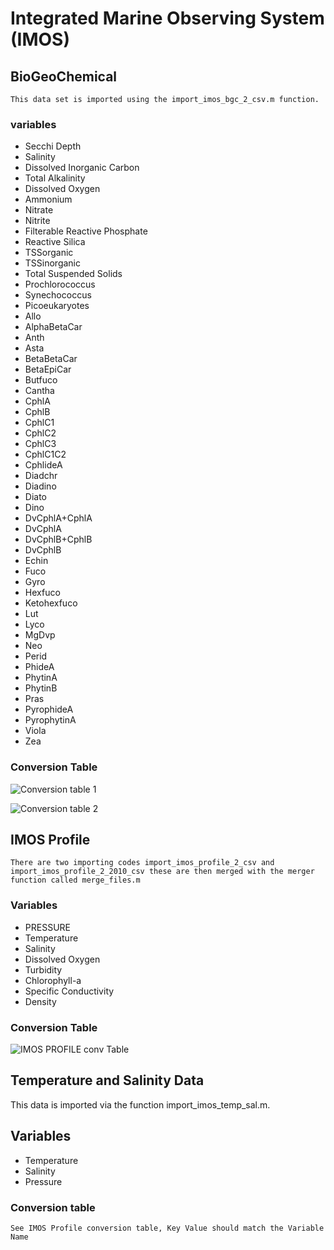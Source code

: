 # Integrated Marine Observing System (IMOS)
## BioGeoChemical
    This data set is imported using the import_imos_bgc_2_csv.m function.
### variables
 - Secchi Depth
 - Salinity
 - Dissolved Inorganic Carbon
 - Total Alkalinity
 - Dissolved Oxygen
 - Ammonium
 - Nitrate
 - Nitrite
 - Filterable Reactive Phosphate
 - Reactive Silica
 - TSSorganic
 - TSSinorganic
 - Total Suspended Solids
 - Prochlorococcus
 - Synechococcus
 - Picoeukaryotes
 - Allo
 - AlphaBetaCar
 - Anth
 - Asta
 - BetaBetaCar
 - BetaEpiCar
 - Butfuco
 - Cantha
 - CphlA
 - CphlB
 - CphlC1
 - CphlC2
 - CphlC3
 - CphlC1C2
 - CphlideA
 - Diadchr
 - Diadino
 - Diato
 - Dino
 - DvCphlA+CphlA
 - DvCphlA
 - DvCphlB+CphlB
 - DvCphlB
 - Echin
 - Fuco
 - Gyro
 - Hexfuco
 - Ketohexfuco
 - Lut
 - Lyco
 - MgDvp
 - Neo
 - Perid
 - PhideA
 - PhytinA
 - PhytinB
 - Pras
 - PyrophideA
 - PyrophytinA
 - Viola
 - Zea
### Conversion Table

![Conversion table 1](./IMOSBGC1.png)

![Conversion table 2](./IMOSBGC2.png)

## IMOS Profile
    There are two importing codes import_imos_profile_2_csv and import_imos_profile_2_2010_csv these are then merged with the merger function called merge_files.m 

###  Variables
 - PRESSURE
 - Temperature
 - Salinity
 - Dissolved Oxygen
 - Turbidity
 - Chlorophyll-a
 - Specific Conductivity
 - Density



### Conversion Table
![IMOS PROFILE conv Table](./IMOSPROFILE.png)

## Temperature and Salinity Data
This data is imported via the function import_imos_temp_sal.m.
## Variables
 - Temperature
 - Salinity
 - Pressure

 ### Conversion table
    See IMOS Profile conversion table, Key Value should match the Variable Name